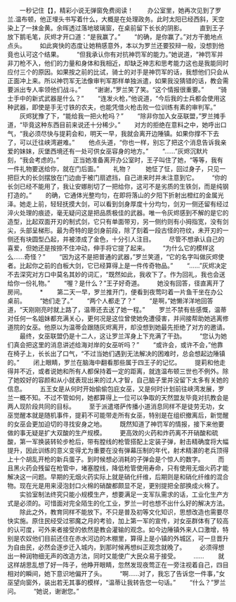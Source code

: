 　　一秒记住【】，精彩小说无弹窗免费阅读！
　　办公室里，她再次见到了罗兰.温布顿，他正埋头书写着什么，大概是在处理政务。此时太阳已经西斜，天空染上了一抹金黄。余晖透过落地玻璃窗，在桌前留下长长的阴影。
　　直到王子放下鹅毛笔，灰烬才开口道：“是我赢了。”
　　“的确，是你赢了。”对方干脆地点点头。
　　如此爽快的态度让她稍感意外，本以为罗兰还要狡辩一般，没想到他竟也认可这个结果。
　　“但我承认你有对抗神罚军的能力。”她说道，“神罚军并非刀枪不入，他们的力量和身体和我相近，却缺乏神志和思考能力这也是我能同时应付三个的原因。如果按之前的比试，骑士的对手是神罚军的话，我想他们只会从正面冲上来。所以神罚军无法像审判军那样单独派遣，如果我没猜错的话，教会需要派出专人率领他们战斗。”
　　“谢谢，”罗兰笑了笑。“这个情报很重要。”
　　“骑士手中的新式武器是什么？”
　　“连发火枪，”他说道，“今后我的士兵都会使用这种武器，即使是手无寸铁的农夫，也能凭借火枪击败一位训练有素的审判军。”
　　灰烬犹豫了下，“能给我一把火枪吗？”
　　“除非你加入女巫联盟，”罗兰摊手道，“毕竟这种东西目前来说还十分稀少。”
　　对方的拒绝在意料之中，她呼出口气，“我必须尽快与提莉会和，明天一早，我就会离开边陲镇。如果你撑不下去了，可以迁往峡湾避难。”
　　他点头道，“你也一样，别忘了把这个消息告诉我亲爱的妹妹，灰堡西境还有一处可供女巫容身的地方。”
　　“……”灰烬沉默片刻，“我会考虑的。”
　　正当她准备离开办公室时，王子叫住了她，“等等，我有一件礼物要送给你，就在门后面。”
　　礼物？
　　她怔了怔，回过身子，只见一把巨大的长剑摆放在门边由于被门扇遮挡，自己进来时并未注意到它。
　　“你的长剑已经不能用了，我让安娜削切了一把给你，这可不是劣质的生铁剑，而是纯钢打造的。”
　　的确，它通体光整均匀，在即将落山的夕阳下折射出橙红的金属光泽。她走上前，轻轻抚摸大剑，可以看到剑身厚度十分均匀，剑刃一侧还留有经过淬火处理的痕迹，毫无疑问这是把品质极佳的武器。唯一令灰烬感到不解的是它的造型，比起双面开刃的制式剑，它只有单面带刃，另一侧约则有小拇指宽，没有剑尖，头部呈梯形。最为奇特的是剑身前段，除了刻着一段古怪的符纹，未开刃的一侧还有块圆型凸起，并被漆成了金色，十分引人注目。
　　尽管不想承认自己的喜爱，但她还是按捺不住冲动，伸手将它提了起来。
　　“为什么它的模样这么……奇怪？”
　　“因为这不是把普通的武器，”罗兰笑道，“它的名字叫做灰烬使者。比起你之前的白板大剑，它已经算得上是一件传奇物品。”
　　“……”灰烬决定不去深究对方口中莫名其妙的词汇，“既然如此，我收下了。作为回礼，我也会送给你一份礼物。”
　　“喔？是什么？”王子好奇道。
　　她没有回答，径直离开了房间。
　　*
　　第二天一早，罗兰推开门，便看到夜莺叼着一片鱼干坐在办公桌前。
　　“她们走了。”
　　“两个人都走了？”
　　“是啊，”她懒洋洋地回答道，“天刚刚亮时就上路了，温蒂还去送了她一程。”
　　罗兰不禁有些感慨，温蒂对任何一名姐妹都充满关心，更何况是这位曾使她免遭侵害，并间接帮助她逃离修道院的女巫。他原以为温蒂会跟随灰烬离开，却没想到她最先拒绝了对方的邀请。
　　最终，女巫联盟仍是十二人，这让罗兰浑身上下充满了干劲。
　　“您认为她们真会把这里的消息讲述给海对岸的女巫听吗？”
　　“或许会，或许不会，”他靠在椅子上，长长出了口气，“不过当她们遇到无法解决的困难时，总会想起边陲镇的。”
　　闭上眼睛，罗兰在脑海中翻看那些属于四王子的记忆。
　　提莉和他走得并不近，或者说她和所有人都保持着一定的距离，就连温布顿三世也不例外。除了她姣好的容颜和从小就表现出来的过人才智，自己脑子里并没留下太多有关她的信息。
　　五王女是从何时开始偷偷包庇女巫，又是何时计划前往峡湾发展，罗兰一概不知。不过不管如何，她都算得上一位可以争取的天然盟友毕竟对抗教会是两人现阶段共同的目标。
　　至于派遣塔萨传播小道消息同样不是徒劳无功，女巫觉醒本就是随机事件，提莉不可能带走所有女巫，特别是在组织撤离后，新觉醒的女巫会更加迫切的寻找安身之地。
　　既然知道了神罚军的情报，接下来他要做的事无疑是扩大双酸的生产规模。
　　更高效的火药和炸药离不开硝酸和硫酸，第一军换装转轮步枪后，带有膛线的枪管搭配上定装子弹，射击精确度将大幅提升，因此训练的意义变得尤为重要在没有弹幕压制的年代，射术精湛的老兵顶得上十个胡乱开枪的新兵蛋子。到时候想必消耗的子弹会是个惊人的数字。
　　而且黑火药会残留在枪管中，堵塞膛线，降低枪管使用寿命，只有使用无烟火药才能解决这一问题。早期的无烟火药实际上就是硝化纤维，后期则是和硝化纤维的混合物。现在光是用来浸泡封口火棉的硝酸都颇显不足，更别提把全部换成火棉了。
　　实验室制法终究只能小规模生产，想要满足一支军队需求的话，工业化生产方式是必须的。可惜面对完全陌生的化工业，罗兰一时也想不出什么好的解决方法。
　　除此之外，教育同样不能放下。不只是普及初等文化知识，思想改造也需要尽快实施。原住民经受过邪魔之月的考验，加上第一军的宣传，对女巫群体有了较高的认可度，可外来者接受的依然是教会灌输的观念。如今边陲镇外来人口激增，特别是农奴他们目前还住在赤水河边的木棚里，算得上是小镇的外城区，可一旦晋升为自由民，必然会逐步迁入城内，到那时候再想纠正观念就晚了。
　　必须得想出一种润物细无声的改造方法，同时又能使广大民众易于接受。
　　……
　　就这样胡思乱想了好一阵子，他睁开眼睛，忽然发现夜莺正在一旁注视着自己，四目相对的瞬间，她下意识地偏开了头。
　　“啊……对了，我忘了告诉您一件事，”女巫望向窗外，装出若无其事的模样，“温蒂让我转告您一句话。”
　　“什么？”罗兰问。
　　“她说，谢谢您。”